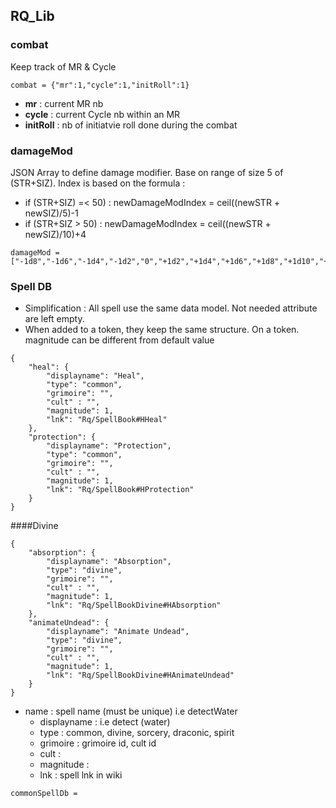 ## RQ_Lib

### combat

Keep track of MR & Cycle
```
combat = {"mr":1,"cycle":1,"initRoll":1}
```

* **mr** : current MR nb
* **cycle** : current Cycle nb within an MR
* **initRoll** : nb of initiatvie roll done during the combat

### damageMod
JSON Array to define damage modifier. Base on range of size 5 of (STR+SIZ).
Index is based on the formula : 
- if (STR+SIZ) =< 50) : newDamageModIndex = ceil((newSTR + newSIZ)/5)-1
- if (STR+SIZ > 50) : newDamageModIndex = ceil((newSTR + newSIZ)/10)+4
```
damageMod = ["-1d8","-1d6","-1d4","-1d2","0","+1d2","+1d4","+1d6","+1d8","+1d10","+1d12","+2d6","+1d8+1d6","+2d8","+1d10+1d8","+2d10","+2d10+1d12","+2d10+1d4"]
```

### Spell DB

- Simplification : All spell use the same data model. Not needed attribute are left empty.
- When added to a token, they keep the same structure. On a token. magnitude can be different from default value

```
{
    "heal": {
	    "displayname": "Heal",
        "type": "common",
        "grimoire": "",
		"cult" : "",
        "magnitude": 1,
        "lnk": "Rq/SpellBook#HHeal"
    },
	"protection": {
	    "displayname": "Protection",
        "type": "common",
        "grimoire": "",
		"cult" : "",
        "magnitude": 1,
		"lnk": "Rq/SpellBook#HProtection"
    }
}
```
####Divine
```
{
    "absorption": {
	    "displayname": "Absorption",
        "type": "divine",
        "grimoire": "",
		"cult" : "",
        "magnitude": 1,
        "lnk": "Rq/SpellBookDivine#HAbsorption"
    },
	"animateUndead": {
	    "displayname": "Animate Undead",
        "type": "divine",
        "grimoire": "",
		"cult" : "",
        "magnitude": 1,
		"lnk": "Rq/SpellBookDivine#HAnimateUndead"
    }
}
```
* name : spell name (must be unique) i.e detectWater
  * displayname : i.e detect (water)
  * type : common, divine, sorcery, draconic, spirit
  * grimoire : grimoire id, cult id
  * cult :
  * magnitude :
  * lnk : spell lnk in wiki
  
```  
commonSpellDb =
```

